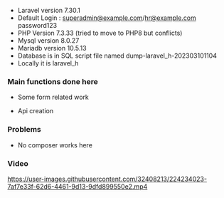 * Laravel  version 7.30.1 
* Default Login : superadmin@example.com/hr@example.com  password123
* PHP Version 7.3.33  (tried to move to PHP8 but conflicts)
* Mysql version 8.0.27
* Mariadb version 10.5.13
* Database is in SQL script file named  dump-laravel_h-202303101104
* Locally it is laravel_h

### Main functions done here 

* Some form related work

* Api creation

### Problems 
* No composer works here 


### Video



https://user-images.githubusercontent.com/32408213/224234023-7af7e33f-62d6-4461-9d13-9dfd899550e2.mp4


